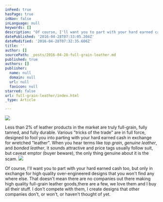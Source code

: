 ```yaml
---
inFeed: true
hasPage: true
inNav: false
inLanguage: null
keywords: []
description: "Of course, I'll want you to part with your hard earned cash too, but only in exchange for high quality over-engineered designs that you won't find any where else. That doesn't mean there are no companies out there making high quality full-grain leather goods,there are a few, we love them and I buy all their stuff. I don't compete with them, I create designs that other companies don't, or won't, or haven't thought of yet."
datePublished: '2016-04-28T07:33:05.204Z'
dateModified: '2016-04-28T07:32:35.606Z'
title: ''
author: []
sourcePath: _posts/2016-04-28-full-grain-leather.md
published: true
authors: []
publisher:
  name: null
  domain: null
  url: null
  favicon: null
starred: false
url: full-grain-leather/index.html
_type: Article

---
```

![](https://the-grid-user-content.s3-us-west-2.amazonaws.com/96e240ab-02f6-464f-9493-efee9c685d78.jpg)

Less than 2% of leather products in the market are truly full-grain, fully tanned, and fully durable. Various "tricks of the trade" are in full force, designed to fool you into parting with your hard earned cash in exchange for wretched "leather". When you hear terms like _top grain_, _genuine leather_, and _bonded leather_, it sounds attractive and price tags usually follow suit, but caveat emptor (buyer beware), the only thing genuine about it is the scam.
![](https://the-grid-user-content.s3-us-west-2.amazonaws.com/6d45af0f-524e-468a-a1f8-aba969733500.jpg)

Of course, I'll want you to part with your hard earned cash too, but only in exchange for high quality over-engineered designs that you won't find any where else. That doesn't mean there are no companies out there making high quality full-grain leather goods,there are a few, we love them and I buy all their stuff. I don't compete with them, I create designs that other companies don't, or won't, or haven't thought of yet.